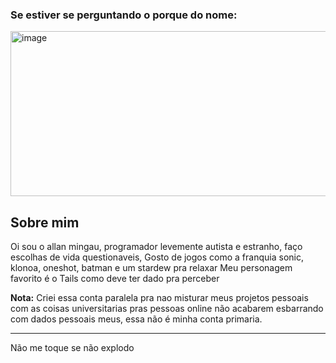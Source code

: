 ### Se estiver se perguntando o porque do nome:
<img width="813" height="264" alt="image" src="https://github.com/user-attachments/assets/5a410ce0-1295-4518-a722-d096f50763dd" />

## Sobre mim
Oi sou o allan mingau, programador levemente autista e estranho, faço escolhas de vida questionaveis, Gosto de jogos como a franquia sonic, klonoa, oneshot, batman e um stardew pra relaxar
Meu personagem favorito é o Tails como deve ter dado pra perceber

**Nota:** Criei essa conta paralela pra nao misturar meus projetos pessoais com as coisas universitarias pras pessoas online não acabarem esbarrando com dados pessoais meus, essa não é minha conta primaria.

---
Não me toque se não explodo
